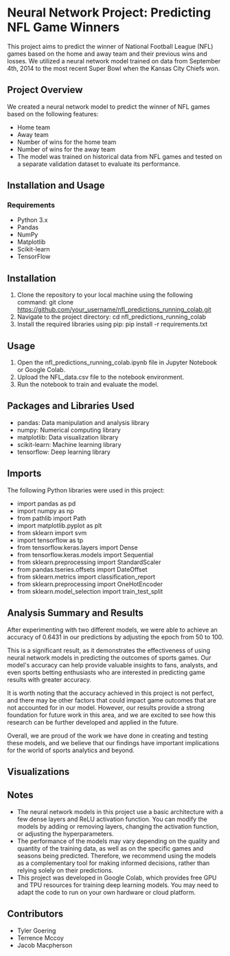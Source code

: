 # Neural Network Project: Predicting NFL Game Winners
This project aims to predict the winner of National Football League (NFL) games based on the home and away team and their previous wins and losses. We utilized a neural network model trained on data from September 4th, 2014 to the most recent Super Bowl when the Kansas City Chiefs won.

## Project Overview
We created a neural network model to predict the winner of NFL games based on the following features:

* Home team
* Away team
* Number of wins for the home team
* Number of wins for the away team
* The model was trained on historical data from NFL games and tested on a separate validation dataset to evaluate its performance.

## Installation and Usage
### Requirements
* Python 3.x
* Pandas
* NumPy
* Matplotlib
* Scikit-learn
* TensorFlow

## Installation
1. Clone the repository to your local machine using the following command:
git clone https://github.com/your_username/nfl_predictions_running_colab.git
2. Navigate to the project directory:
cd nfl_predictions_running_colab
3. Install the required libraries using pip:
pip install -r requirements.txt

## Usage
1. Open the nfl_predictions_running_colab.ipynb file in Jupyter Notebook or Google Colab.
2. Upload the NFL_data.csv file to the notebook environment.
3. Run the notebook to train and evaluate the model.

## Packages and Libraries Used
* pandas: Data manipulation and analysis library
* numpy: Numerical computing library
* matplotlib: Data visualization library
* scikit-learn: Machine learning library
* tensorflow: Deep learning library

## Imports
The following Python libraries were used in this project:

* import pandas as pd
* import numpy as np
* from pathlib import Path
* import matplotlib.pyplot as plt
* from sklearn import svm
* import tensorflow as tp
* from tensorflow.keras.layers import Dense
* from tensorflow.keras.models import Sequential
* from sklearn.preprocessing import StandardScaler
* from pandas.tseries.offsets import DateOffset
* from sklearn.metrics import classification_report
* from sklearn.preprocessing import OneHotEncoder
* from sklearn.model_selection import train_test_split

## Analysis Summary and Results
After experimenting with two different models, we were able to achieve an accuracy of 0.6431 in our predictions by adjusting the epoch from 50 to 100.

This is a significant result, as it demonstrates the effectiveness of using neural network models in predicting the outcomes of sports games. Our model's accuracy can help provide valuable insights to fans, analysts, and even sports betting enthusiasts who are interested in predicting game results with greater accuracy.

It is worth noting that the accuracy achieved in this project is not perfect, and there may be other factors that could impact game outcomes that are not accounted for in our model. However, our results provide a strong foundation for future work in this area, and we are excited to see how this research can be further developed and applied in the future.

Overall, we are proud of the work we have done in creating and testing these models, and we believe that our findings have important implications for the world of sports analytics and beyond.


## Visualizations

## Notes
* The neural network models in this project use a basic architecture with a few dense layers and ReLU activation function. You can modify the models by adding or removing layers, changing the activation function, or adjusting the hyperparameters.
* The performance of the models may vary depending on the quality and quantity of the training data, as well as on the specific games and seasons being predicted. Therefore, we recommend using the models as a complementary tool for making informed decisions, rather than relying solely on their predictions.
* This project was developed in Google Colab, which provides free GPU and TPU resources for training deep learning models. You may need to adapt the code to run on your own hardware or cloud platform.

## Contributors
- Tyler Goering
- Terrence Mccoy
- Jacob Macpherson
